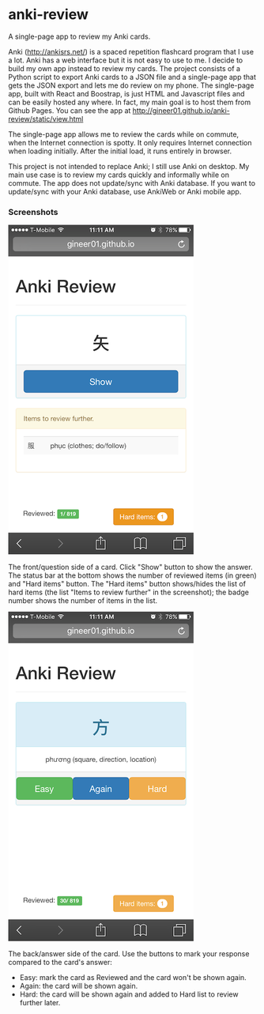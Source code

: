 # anki-review
A single-page app to review my Anki cards.

Anki (http://ankisrs.net/) is a spaced repetition flashcard program that I use a lot. Anki has a web interface but it is not easy to use to me. I decide to build my own app instead to review my cards. The project consists of a Python script to export Anki cards to a JSON file and a single-page app that gets the JSON export and lets me do review on my phone. The single-page app, built with React and Boostrap, is just HTML and Javascript files and can be easily hosted any where. In fact, my main goal is to host them from Github Pages. You can see the app at http://gineer01.github.io/anki-review/static/view.html

The single-page app allows me to review the cards while on commute, when the Internet connection is spotty. It only requires Internet connection when loading initially. After the initial load, it runs entirely in browser.

This project is not intended to replace Anki; I still use Anki on desktop. My main use case is to review my cards quickly and informally while on commute. The app does not update/sync with Anki database. If you want to update/sync with your Anki database, use AnkiWeb or Anki mobile app.

### Screenshots
![Question side](/Screenshot0.png)

The front/question side of a card. Click "Show" button to show the answer.
The status bar at the bottom shows the number of reviewed items (in green) and "Hard items" button. The "Hard items" button shows/hides the list of hard items (the list "Items to review further" in the screenshot); the badge number shows the number of items in the list.


![Answer side](/Screenshot1.png)

The back/answer side of the card. Use the buttons to mark your response compared to the card's answer:
* Easy: mark the card as Reviewed and the card won't be shown again.
* Again: the card will be shown again.
* Hard: the card will be shown again and added to Hard list to review further later.


